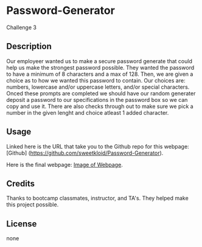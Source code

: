 # Password-Generator
Challenge 3

## Description
Our employeer wanted us to make a secure password generate that could help us make the strongest password possible. They wanted the password to have a minimum of 8 characters and a max of 128. Then, we are given a choice as to how we wanted this password to contain. Our choices are: numbers, lowercase and/or uppercase letters, and/or special characters. Onced these prompts are completed we should have our random generater deposit a password to our specifications in the password box so we can copy and use it. There are also checks through out to make sure we pick a number in the given lenght and choice atleast 1 added character.
## Usage

Linked here is the URL that take you to the Github repo for this webpage: [Github] (https://github.com/sweetkloid/Password-Generator).

Here is the final webpage: [Image of Webpage](assets/images/Untitled_%20Mar%2030%2C%202023%207_53%20PM.webm).

## Credits
Thanks to bootcamp classmates, instructor, and TA's. They helped make this project possible.

## License
none